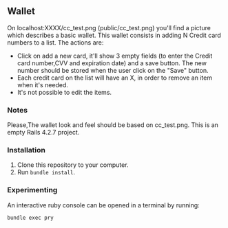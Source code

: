 ## Wallet
On localhost:XXXX/cc_test.png (public/cc_test.png) you'll find a picture which describes a basic wallet. This wallet consists in adding N Credit card numbers to a list. 
The actions are:
- Click on add a new card, it'll show 3 empty fields (to enter the Credit card number,CVV and expiration date) and a save button. The new number should be stored when the user click on the "Save" button.
- Each credit card on the list will have an X, in order to remove an item when it's needed.
- It's not possible to edit the items. 

### Notes
Please,The wallet look and feel should be based on cc_test.png. 
This is an empty Rails 4.2.7 project. 

### Installation
1. Clone this repository to your computer.
2. Run ```bundle install```.

### Experimenting
An interactive ruby console can be opened in a terminal by running:

    bundle exec pry